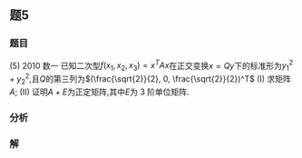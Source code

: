 ## 题5
### 题目
(5) 2010 数一 
已知二次型$f(x_1, x_2, x_3) = x^T A x$在正交变换$x = Qy$下的标准形为$y_1^2 + y_2^2$,且$Q$的第三列为$(\frac{\sqrt{2}}{2}, 0, \frac{\sqrt{2}}{2})^T$
(I) 求矩阵$A$;
(II) 证明$A + E$为正定矩阵,其中$E$为 3 阶单位矩阵.
### 分析

### 解